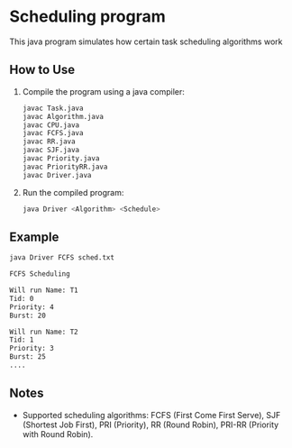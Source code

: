 # Scheduling program 

This java program simulates how certain task scheduling algorithms work

## How to Use

1. Compile the program using a java compiler:

   ```bash
   javac Task.java
   javac Algorithm.java
   javac CPU.java
   javac FCFS.java
   javac RR.java
   javac SJF.java
   javac Priority.java
   javac PriorityRR.java
   javac Driver.java
   ```

2. Run the compiled program:

   ```bash
   java Driver <Algorithm> <Schedule>
   ```


## Example

```bash
java Driver FCFS sched.txt

FCFS Scheduling 

Will run Name: T1
Tid: 0
Priority: 4
Burst: 20

Will run Name: T2
Tid: 1
Priority: 3
Burst: 25
....
```

## Notes

- Supported scheduling algorithms: FCFS (First Come First Serve), SJF (Shortest Job First), PRI (Priority), RR (Round Robin), PRI-RR (Priority with Round Robin).
